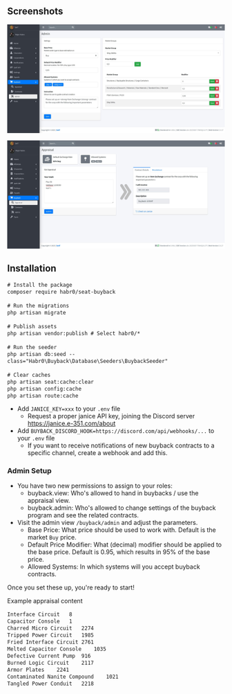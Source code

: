 ## Screenshots

![admin](./docs/admin_01.jpg)

![appraisal](./docs/appraisal_01.jpg)


## Installation

```shell
# Install the package
composer require habr0/seat-buyback

# Run the migrations
php artisan migrate

# Publish assets
php artisan vendor:publish # Select habr0/*

# Run the seeder
php artisan db:seed --class="Habr0\Buyback\Database\Seeders\BuybackSeeder"

# Clear caches
php artisan seat:cache:clear
php artisan config:cache
php artisan route:cache

```

- Add `JANICE_KEY=xxx` to your `.env` file
  - Request a proper janice API key, joining the Discord server https://janice.e-351.com/about
- Add `BUYBACK_DISCORD_HOOK=https://discord.com/api/webhooks/...` to your `.env` file
  - If you want to receive notifications of new buyback contracts to a specific channel, create a webhook and add this.

### Admin Setup

- You have two new permissions to assign to your roles:
  - buyback.view: Who's allowed to hand in buybacks / use the appraisal view.
  - buyback.admin: Who's allowed to change settings of the buyback program and see the related contracts.
- Visit the admin view `/buyback/admin` and adjust the parameters.
  - Base Price: What price should be used to work with. Default is the market `Buy` price.
  - Default Price Modifier: What (decimal) modifier should be applied to the base price. Default is 0.95, which results in 95% of the base price. 
  - Allowed Systems: In which systems will you accept buyback contracts.

Once you set these up, you're ready to start!

Example appraisal content
```
Interface Circuit	8
Capacitor Console	1
Charred Micro Circuit	2274
Tripped Power Circuit	1985
Fried Interface Circuit	2761
Melted Capacitor Console	1035
Defective Current Pump	916
Burned Logic Circuit	2117
Armor Plates	2241
Contaminated Nanite Compound	1021
Tangled Power Conduit	2218
```

